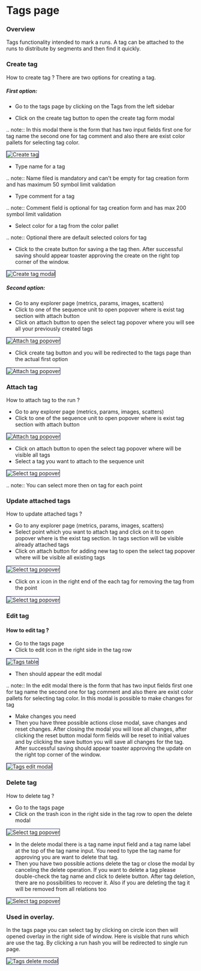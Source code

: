 # Tags page
### Overview
Tags functionality intended to mark a runs. A tag can be attached to the runs to distribute by segments and then find it quickly.
### Create tag
How to create tag ? 
There are two options for creating a tag. 
##### First option:
- Go to the tags page by clicking on the Tags from the left sidebar  

- Click on the create tag button to open the create tag form modal

.. note::
    In this modal there is the form that has two input fields first one for tag name the second one for tag comment and also there are exist color pallets for selecting tag color.

<img style="border: 1px solid #1d2253" alt="Create tag" src="https://user-images.githubusercontent.com/8737693/155541925-0a6b7b97-aa50-4782-b72d-0d8934403a5d.png">

- Type name for a tag 

.. note::
    Name filed is mandatory and can't be empty for tag creation form and has maximum 50 symbol limit validation 

- Type comment for a tag 

.. note::
    Comment field is optional for tag creation form and has max 200 symbol limit validation

- Select color for a tag from the color pallet

.. note::
    Optional there are default selected colors for tag

- Click to the create button for saving a the tag then. After successful saving should appear toaster approving the create on the right top corner of the window.

<img style="border: 1px solid #1d2253" alt="Create tag modal" src="https://user-images.githubusercontent.com/8737693/155467896-034d7541-9d2a-4737-a40e-e02d3256ba14.png">

##### Second option:
- Go to any explorer page (metrics, params, images, scatters) 
- Click to one of the sequence unit to open popover where is exist tag section with attach button
- Click on attach button to open the select tag popover where you will see all your previously created tags

<img style="border: 1px solid #1d2253" alt="Attach tag popover" src="https://user-images.githubusercontent.com/8737693/155469136-5224eeb5-d4f9-4a67-8a79-067916d828dc.png">

- Click create tag button and you will be redirected to the tags page than the actual first option

<img style="border: 1px solid #1d2253" alt="Attach tag popover" src="https://user-images.githubusercontent.com/8737693/155469559-89b86553-25ec-4a17-9b53-c539699a754f.png">

### Attach tag
How to attach tag to the run ?
- Go to any explorer page (metrics, params, images, scatters) 
- Click to one of the sequence unit to open popover where is exist tag section with attach button

<img style="border: 1px solid #1d2253" alt="Attach tag popover" src="https://user-images.githubusercontent.com/8737693/155469136-5224eeb5-d4f9-4a67-8a79-067916d828dc.png">

- Click on attach button to open the select tag popover where will be visible all tags
- Select a tag you want to attach to the sequence unit

<img style="border: 1px solid #1d2253" alt="Select tag popover" src="https://user-images.githubusercontent.com/8737693/155469265-5559e0dc-7e96-4e9e-abf6-5ddbd998baa5.png">

.. note::
    You can select more then on tag for each point

### Update attached tags
How to update attached tags ?
- Go to any explorer page (metrics, params, images, scatters)
- Select point which you want to attach tag and click on it to open popover where is the exist tag section. In tags section will be visible already attached tags
- Click on attach button for adding new tag to open the select tag popover where will be visible all existing tags

<img style="border: 1px solid #1d2253" alt="Select tag popover" src="https://user-images.githubusercontent.com/8737693/155528699-0c6bfa51-77bc-4a61-a6a8-6151cd7c74b4.png">

- Click on x icon in the right end of the each tag for removing the tag from the point

<img style="border: 1px solid #1d2253" alt="Select tag popover" src="https://user-images.githubusercontent.com/8737693/155529480-0e13a8af-0eb9-4409-8d9f-9b7ed273eda6.png">

### Edit tag
#### How to edit tag ?
- Go to the tags page
- Click to edit icon in the right side in the tag row

<img style="border: 1px solid #1d2253" alt="Tags table" src="https://user-images.githubusercontent.com/8737693/155471536-9da1f333-8cc8-487d-b815-bb47604edb2f.png">

- Then should appear the edit modal

.. note::
    In the edit modal there is the form that has two input fields first one for tag name the second one for tag comment and also there are exist color pallets for selecting tag color. In this modal is possible to make changes for tag

- Make changes you need
- Then you have three possible actions close modal, save changes and reset changes. After closing the modal you will lose all changes, after clicking the reset button modal form fields will be reset to initial values and by clicking the save button you will save all changes for the tag. After successful saving should appear toaster approving the update on the right top corner of the window.

<img style="border: 1px solid #1d2253" alt="Tags edit modal" src="https://user-images.githubusercontent.com/8737693/155471713-842b486a-e215-4a4a-8bf3-5d78c1739f78.png">

### Delete tag
How to delete tag ?
- Go to the tags page
- Click on the trash icon in the right side in the tag row to open the delete modal

<img style="border: 1px solid #1d2253" alt="Select tag popover" src="https://user-images.githubusercontent.com/8737693/155471125-1c09225a-2306-4fbb-b4e0-a983e717a143.png">

- In the delete modal there is a tag name input field and a tag name label at the top of the tag name input. You need to type the tag name for approving you are want to delete that tag.
- Then you have two possible actions delete the tag or close the modal by canceling the delete operation. If you want to delete a tag please double-check the tag name and click to delete button. After tag deletion, there are no possibilities to recover it. Also if you are deleting the tag it will be removed from all relations too

<img style="border: 1px solid #1d2253" alt="Select tag popover" src="https://user-images.githubusercontent.com/8737693/155471204-55c98058-aaff-4ca3-8317-77a25554a3fc.png">

### Used in overlay.
In the tags page you can select tag by clicking on circle icon then will opened overlay in the right side of window. Here is visible that runs which are use the tag. By clicking a run hash you will be redirected to single run page.

<img style="border: 1px solid #1d2253" alt="Tags delete modal" src="https://user-images.githubusercontent.com/8737693/155531375-d4012c2d-ddf0-49c1-9f57-e4d3db63ce86.png">